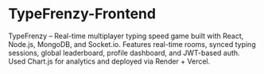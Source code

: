 # TypeFrenzy-Frontend
TypeFrenzy – Real-time multiplayer typing speed game built with React, Node.js, MongoDB, and Socket.io. Features real-time rooms, synced typing sessions, global leaderboard, profile dashboard, and JWT-based auth. Used Chart.js for analytics and deployed via Render + Vercel.
